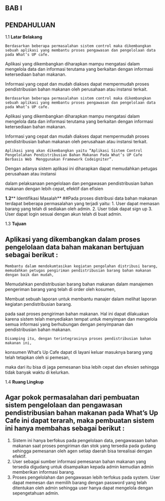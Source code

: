 ## **BAB I**

## **PENDAHULUAN**


   1.1 **Latar Belakang**
   
	Berdasarkan beberapa permasalahan sistem control maka dikembangkan sebuah aplikasi yang membantu proses pengawasan dan pengelolaan data pada What’s UP cafe. 

Aplikasi yang dikembangkan diharapkan mampu mengatasi dalam mengelola data dan informasi terutama yang berkaitan dengan informasi ketersediaan bahan makanan. 

Informasi yang cepat dan mudah diakses dapat mempermudah proses pendistribusian bahan makanan oleh perusahaan atau instansi terkait. 

	Berdasarkan beberapa permasalahan sistem control maka dikembangkan sebuah aplikasi yang membantu proses pengawasan dan pengelolaan data pada What’s UP cafe. 

Aplikasi yang dikembangkan diharapkan mampu mengatasi dalam mengelola data dan informasi terutama yang berkaitan dengan informasi ketersediaan bahan makanan. 

Informasi yang cepat dan mudah diakses dapat mempermudah proses pendistribusian bahan makanan oleh perusahaan atau instansi terkait. 
 
	Aplikasi yang akan dikembangkan yaitu “Aplikasi Sistem Control Pengelolahan Pendistribusian Bahan Makanan Pada What’s UP Cafe  Berbasis Web  Menggunakan Framework Codeigniter”.
	
Dengan adanya sistem aplikasi ini diharapkan dapat memudahkan petugas perusahaan atau instansi 
	
dalam pelaksanaan pengelolaan dan pengawasan pendistribusian bahan makanan dengan lebih cepat, efektif dan efisien
 
 
 **1.2**** Identifikasi Masalah**
 ##Pada proses distribusi data bahan makanan terdapat beberapa permasalahan yang terjadi yaitu: 
				1.	User dapat memasan barang yang telah di sediakan oleh admin.
				2.	User tidak dapat sign up
				3.	User dapat login sesuai dengan akun telah di buat admin.
				
 1.3 **Tujuan**
## Aplikasi yang dikembangkan dalam proses pengelolaan data bahan makanan  bertujuan sebagai berikut :

	Membantu dalam mendokumtasikan kegiatan pengolahan distribusi barang, memudahkan petugas pengiriman pendistribusian barang bahan makanan dengan baik dan mudah,

Memudahkan pendistribusian barang bahan makanan dalam manajemen pengeriman barang yang telah di order oleh kosumen,

Membuat sebuah laporan untuk membantu manajer dalam melihat laporan kegiatan pendistribusian barang. 

pada saat proses pengiriman bahan makanan. Hal ini dapat dilakuakan karena sistem telah menyediakan tempat untuk menyimpan dan mengelola semua informasi yang berhubungan dengan penyimpanan dan pendistribusian bahan makanan.
	
	Disamping itu, dengan terintegrasinya proses pendistribusian bahan makanan ini, 

konsumen What’s Up Cafe dapat di layani keluar masuknya barang yang telah tetapkan oleh si pemesan,

maka dari itu bisa di jaga pemesanan bisa lebih cepat dan efesien sehingga tidak banyak waktu di kelurkan. 

 1.4 **Ruang Lingkup** 
 ## Agar pokok permasalahan dari pembuatan sistem pengelolaan dan pengawasan pendistribusian bahan makanan pada What’s Up Cafe ini dapat terarah, maka pembuatan sistem ini hanya membahas sebagai berikut :
 
1.	Sistem ini hanya berfokus pada pengelolaan data, pengawasaan bahan makanan saat proses pengiriman dan stok yang tersedia pada gudang sehingga pemesanan oleh agen setiap daerah bisa terealisai dengan efektif.
2.	User sebagai sumber informasi pemesanan bahan makanan yang tersedia  digudang untuk disampaikan kepada admin kemudian admin memberikan informasi barang.
3.	Proses pengelolahan dan pengawasan lebih terfokus pada system. User dapat memesan dan memilih barang dengan password yang telah ditentukan oleh admin sehingga user hanya dapat mengelola dengan sepengetahuan admin.


